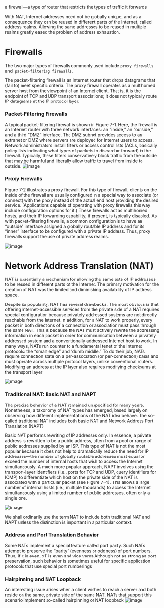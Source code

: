 a firewall—a type of router that restricts the types of traffic it forwards

With NAT, Internet addresses need not be globally unique, and as a consequence they can be reused in different parts of the Internet, called address realms. Allowing the same addresses to be reused in multiple realms greatly eased the problem of address exhaustion.

# Firewalls
The two major types of firewalls commonly used include `proxy firewalls` and` packet-filtering firewalls`.

The packet-filtering firewall is an Internet router that drops datagrams that (fail to) meet specific criteria. The proxy firewall operates as a multihomed server host from the viewpoint of an Internet client. That is, it is the endpoint of TCP and UDP transport associations; it does not typically route IP datagrams at the IP protocol layer.

###  Packet-Filtering Firewalls
A typical packet-filtering firewall is shown in Figure 7-1.
Here, the firewall is an Internet router with three network interfaces: an “inside,” an “outside,” and a third “DMZ” interface. 
The DMZ subnet provides access to an extranet or DMZ where servers are deployed for Internet users to access. 
Network administrators install filters or access control lists (ACLs, basically policy lists indicating what types of packets to discard or forward) in the firewall. 
Typically, these filters conservatively block traffic from the outside that may be harmful and liberally allow traffic to travel from inside to outside.
![image](https://github.com/user-attachments/assets/7975000a-811b-486d-9186-51a16dfc2ec5)


### Proxy Firewalls
Figure 7-2 illustrates a proxy firewall. For this type of firewall,
clients on the inside of the firewall are usually configured in a special way to associate (or connect) with the proxy instead of the actual end host providing the desired service. 
(Applications capable of operating with proxy firewalls this way include configuration options for it.) 
These firewalls act as multihomed hosts, and their IP forwarding capability, if present, is typically disabled. As with packet-filtering firewalls, 
a common configuration is to have an “outside” interface assigned a globally routable IP address and for its “inner” interface to be configured with a private IP address.
Thus, proxy firewalls support the use of private address realms.

![image](https://github.com/user-attachments/assets/8f46c400-6d62-4317-adc3-95996e4afa1a)

# Network Address Translation (NAT)
NAT is essentially a mechanism for allowing the same sets of IP addresses to be reused in different parts of the Internet. 
The primary motivation for the creation of NAT was the limited and diminishing availability of IP address space. 

Despite its popularity, NAT has several drawbacks. 
The most obvious is that offering Internet-accessible services from the private side of a NAT requires special configuration because privately addressed systems are not directly reachable from the Internet. 
n addition, for a NAT to work properly, every packet in both directions of a connection or association must pass through the same NAT. 
This is because the NAT must actively rewrite the addressing information in each packet in order for communication between a privately addressed system and a conventionally addressed Internet host to work. In many ways, NATs run counter to a fundamental tenet of the Internet protocols: the “smart edge” and “dumb middle.” To do their job, NATs require connection state on a per-association (or per-connection) basis and must operate across multiple protocol layers, unlike conventional routers. 
Modifying an address at the IP layer also requires modifying checksums at the transport layer 

![image](https://github.com/user-attachments/assets/7616b4a3-8413-4b18-9b68-42d86d97eb73)

### Traditional NAT: Basic NAT and NAPT
The precise behavior of a NAT remained unspecified for many years. Nonetheless, a taxonomy of NAT types has emerged,
based largely on observing how different implementations of the NAT idea behave. 
The so-called traditional NAT includes both basic NAT and Network Address Port Translation (NAPT) 

Basic NAT performs rewriting of IP addresses only. In essence, a private address is rewritten to be a public address,
often from a pool or range of public addresses supplied by an ISP. 
This type of NAT is not the most popular because it does not help to dramatically reduce the need for IP addresses—the number of globally routable addresses must equal or exceed the number of internal hosts that wish to access the Internet simultaneously.
A much more popular approach, NAPT involves using the transport-layer identifiers (i.e., ports for TCP and UDP, query identifiers for ICMP) to differentiate which host on the private side of the NAT is associated with a particular packet (see Figure 7-4).
This allows a large number of internal hosts (i.e., multiple thousands) to access the Internet simultaneously using a limited number of public addresses, 
often only a single one.

![image](https://github.com/user-attachments/assets/b4df84e6-2345-4af0-8c8f-51923aad22d6)

We shall ordinarily use the term NAT to include both traditional NAT and NAPT unless the distinction is important in a particular context.

###  Address and Port Translation Behavior
Some NATs implement a special feature called port parity. Such NATs attempt to preserve the “parity” (evenness or oddness) of port numbers. Thus, if x is even, x1´ is even and vice versa.Although not as strong as port preservation, such behavior is sometimes useful for specific application protocols that use special port numberings

###  Hairpinning and NAT Loopback
An interesting issue arises when a client wishes to reach a server and both reside on the same, private side of the same NAT. NATs that support this scenario implement so-called hairpinning or NAT loopback
![image](https://github.com/user-attachments/assets/c95ec62e-8e51-4bf6-ad9b-fb80b1d3cc70)

